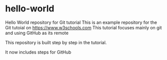 # hello-world
Hello World repository for Git tutorial
This is an example repository for the Git tutoial on https://www.w3schools.com
This tutorial focuses mainly on git and using GitHub as its remote

This repository is built step by step in the tutorial.

It now includes steps for GitHub
